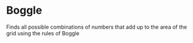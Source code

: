 # Boggle
Finds all possible combinations of numbers that add up to the area of the grid using the rules of Boggle
